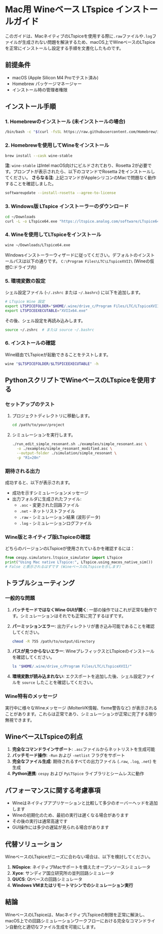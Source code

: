 # Mac用 Wineベース LTspice インストールガイド

このガイドは、MacネイティブのLTspiceを使用する際に`.raw`ファイルや`.log`ファイルが生成されない問題を解決するため、macOS上でWineベースのLTspiceを正常にインストールし設定する手順を文書化したものです。

## 前提条件

- macOS (Apple Silicon M4 Proでテスト済み)
- Homebrew パッケージマネージャー
- インストール時の管理者権限

## インストール手順

### 1. Homebrewのインストール (未インストールの場合)

```bash
/bin/bash -c "$(curl -fsSL https://raw.githubusercontent.com/Homebrew/install/HEAD/install.sh)"
```

### 2. Homebrewを使用してWineをインストール

```bash
brew install --cask wine-stable
```

**注**: `wine-stable` はIntel macOS向けにビルドされており、Rosetta 2が必要です。プロンプトが表示されたら、以下のコマンドでRosetta 2をインストールしてください。
**さらなる注**: 上記コマンドがAppleシリコンのMacで問題なく動作することを確認しました。

```bash
softwareupdate --install-rosetta --agree-to-license
```

### 3. Windows版 LTspice インストーラーのダウンロード

```bash
cd ~/Downloads
curl -L -o LTspice64.exe "https://ltspice.analog.com/software/LTspice64.exe"
```

### 4. Wineを使用してLTspiceをインストール

```bash
wine ~/Downloads/LTspice64.exe
```

Windowsインストーラーウィザードに従ってください。デフォルトのインストールパスは以下の通りです。
`C:\Program Files\LTC\LTspiceXVII\` (Wineの仮想C:ドライブ内)

### 5. 環境変数の設定

シェル設定ファイル (`~/.zshrc` または `~/.bashrc`) に以下を追加します。

```bash
# LTspice Wine 設定
export LTSPICEFOLDER="$HOME/.wine/drive_c/Program Files/LTC/LTspiceXVII"
export LTSPICEEXECUTABLE="XVIIx64.exe"
```

その後、シェル設定を再読み込みします。

```bash
source ~/.zshrc  # または source ~/.bashrc
```

### 6. インストールの確認

Wine経由でLTspiceが起動できることをテストします。

```bash
wine "$LTSPICEFOLDER/$LTSPICEEXECUTABLE" -h
```

## PythonスクリプトでWineベースのLTspiceを使用する

### セットアップのテスト

1. プロジェクトディレクトリに移動します。

    ```bash
    cd /path/to/your/project
    ```

2. シミュレーションを実行します。

    ```bash
    ./run_edit_simple_resonant.sh ./examples/simple_resonant.asc \
      -o ./examples/simple_resonant_modified.asc \
      --output-folder ./simulation/simple_resonant \
      -p "R1=20n"
    ```

### 期待される出力

成功すると、以下が表示されます。

- 成功を示すシミュレーションメッセージ
- 出力フォルダに生成されたファイル:
  - `.asc` - 変更された回路ファイル
  - `.net` - ネットリストファイル
  - `.raw` - シミュレーション結果 (波形データ)
  - `.log` - シミュレーションログファイル

### Wine版とネイティブ版LTspiceの確認

どちらのバージョンのLTspiceが使用されているかを確認するには：

```python
from cespy.simulators.ltspice_simulator import LTspice
print("Using Mac native LTspice:", LTspice.using_macos_native_sim())
# False と表示されるはずです (WineベースのLTspiceを示します)
```

## トラブルシューティング

### 一般的な問題

1. **バッチモードではなくWine GUIが開く**: 一部の操作ではこれが正常な動作です。シミュレーションはそれでも正常に完了するはずです。

2. **パーミッションエラー**: 出力ディレクトリが書き込み可能であることを確認してください。

    ```bash
    chmod -R 755 /path/to/output/directory
    ```

3. **パスが見つからないエラー**: WineプレフィックスとLTspiceのインストールを確認してください。

    ```bash
    ls "$HOME/.wine/drive_c/Program Files/LTC/LTspiceXVII/"
    ```

4. **環境変数が読み込まれない**: エクスポートを追加した後、シェル設定ファイルを `source` したことを確認してください。

### Wine特有のメッセージ

実行中に様々なWineメッセージ (MoltenVK情報、fixme警告など) が表示されることがあります。これらは正常であり、シミュレーションが正常に完了する限り無視できます。

## WineベースLTspiceの利点

1. **完全なコマンドラインサポート**: `.asc`ファイルからネットリストを生成可能
2. **バッチモード操作**: `-Run` および `-netlist` フラグをサポート
3. **完全なファイル生成**: 期待されるすべての出力ファイル (`.raw`, `.log`, `.net`) を生成
4. **Python連携**: `cespy` および `PyLTSpice` ライブラリとシームレスに動作

## パフォーマンスに関する考慮事項

- Wineはネイティブアプリケーションと比較して多少のオーバーヘッドを追加します
- Wineの初期化のため、最初の実行は遅くなる場合があります
- その後の実行は通常高速です
- GUI操作には多少の遅延が見られる場合があります

## 代替ソリューション

WineベースのLTspiceがニーズに合わない場合は、以下を検討してください。

1. **NGspice**: ネイティブMacサポートを備えたオープンソースシミュレータ
2. **Xyce**: サンディア国立研究所の並列回路シミュレータ
3. **QUCS**: Qtベースの回路シミュレータ
4. **Windows VMまたはリモートマシンでのシミュレーション実行**

## 結論

WineベースのLTspiceは、MacネイティブLTspiceの制限を正常に解決し、macOS上での回路シミュレーションワークフローにおける完全なコマンドライン自動化と適切なファイル生成を可能にします。
